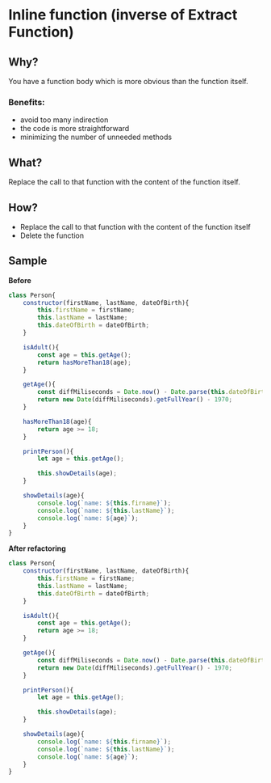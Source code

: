 # Inline function (inverse of Extract Function)
## Why?
You have a function body which is more obvious than the function itself.
### Benefits:
- avoid too many indirection
- the code is more straightforward
- minimizing the number of unneeded methods
## What?
Replace the call to that function with the content of the function itself.
## How?
- Replace the call to that function with the content of the function itself
- Delete the function
## Sample
**Before**
```js
class Person{
    constructor(firstName, lastName, dateOfBirth){
        this.firstName = firstName;
        this.lastName = lastName;
        this.dateOfBirth = dateOfBirth;
    }

    isAdult(){
        const age = this.getAge();
        return hasMoreThan18(age);
    }

    getAge(){
        const diffMiliseconds = Date.now() - Date.parse(this.dateOfBirth);
        return new Date(diffMiliseconds).getFullYear() - 1970;
    }

    hasMoreThan18(age){
        return age >= 18;
    }

    printPerson(){
        let age = this.getAge();

        this.showDetails(age);
    }

    showDetails(age){
        console.log(`name: ${this.firname}`);
        console.log(`name: ${this.lastName}`);
        console.log(`name: ${age}`);
    }
}
```
**After refactoring**
```js
class Person{
    constructor(firstName, lastName, dateOfBirth){
        this.firstName = firstName;
        this.lastName = lastName;
        this.dateOfBirth = dateOfBirth;
    }

    isAdult(){
        const age = this.getAge();
        return age >= 18;
    }

    getAge(){
        const diffMiliseconds = Date.now() - Date.parse(this.dateOfBirth);
        return new Date(diffMiliseconds).getFullYear() - 1970;
    }

    printPerson(){
        let age = this.getAge();

        this.showDetails(age);
    }

    showDetails(age){
        console.log(`name: ${this.firname}`);
        console.log(`name: ${this.lastName}`);
        console.log(`name: ${age}`);
    }
}
```
